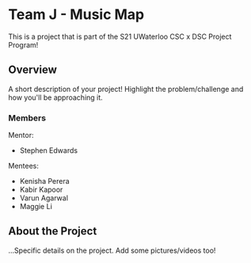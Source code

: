 # Team J - Music Map

This is a project that is part of the S21 UWaterloo CSC x DSC Project Program! 

## Overview

A short description of your project! Highlight the problem/challenge and how you'll be approaching it.

### Members
Mentor:
- Stephen Edwards

Mentees:
- Kenisha Perera
- Kabir Kapoor
- Varun Agarwal
- Maggie Li

## About the Project

...Specific details on the project. Add some pictures/videos too!
